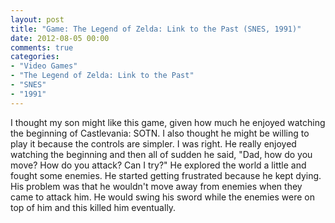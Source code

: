 ```yaml
---
layout: post
title: "Game: The Legend of Zelda: Link to the Past (SNES, 1991)"
date: 2012-08-05 00:00
comments: true
categories:
- "Video Games"
- "The Legend of Zelda: Link to the Past"
- "SNES"
- "1991"
---
```


I thought my son might like this game, given how much he enjoyed
watching the beginning of Castlevania: SOTN. I also thought he
might be willing to play it because the controls are simpler. I
was right. He really enjoyed watching the beginning and then all
of sudden he said, "Dad, how do you move? How do you attack? Can I
try?" He explored the world a little and fought some enemies. He
started getting frustrated because he kept dying. His problem was
that he wouldn't move away from enemies when they came to attack
him. He would swing his sword while the enemies were on top of him
and this killed him eventually.
